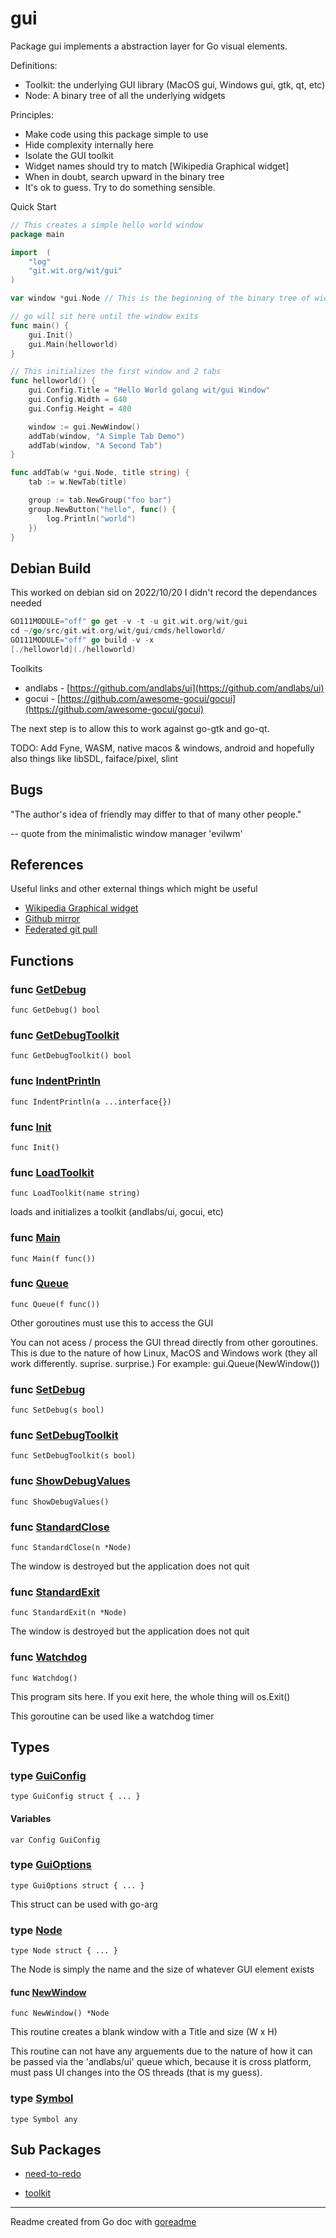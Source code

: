 # gui

Package gui implements a abstraction layer for Go visual elements.

Definitions:

* Toolkit: the underlying GUI library (MacOS gui, Windows gui, gtk, qt, etc)
* Node: A binary tree of all the underlying widgets

Principles:

* Make code using this package simple to use
* Hide complexity internally here
* Isolate the GUI toolkit
* Widget names should try to match [Wikipedia Graphical widget]
* When in doubt, search upward in the binary tree
* It's ok to guess. Try to do something sensible.

Quick Start

```go
// This creates a simple hello world window
package main

import 	(
	"log"
	"git.wit.org/wit/gui"
)

var window *gui.Node // This is the beginning of the binary tree of widgets

// go will sit here until the window exits
func main() {
	gui.Init()
	gui.Main(helloworld)
}

// This initializes the first window and 2 tabs
func helloworld() {
	gui.Config.Title = "Hello World golang wit/gui Window"
	gui.Config.Width = 640
	gui.Config.Height = 480

	window := gui.NewWindow()
	addTab(window, "A Simple Tab Demo")
	addTab(window, "A Second Tab")
}

func addTab(w *gui.Node, title string) {
	tab := w.NewTab(title)

	group := tab.NewGroup("foo bar")
	group.NewButton("hello", func() {
		log.Println("world")
	})
}
```

## Debian Build

This worked on debian sid on 2022/10/20
I didn't record the dependances needed

```go
GO111MODULE="off" go get -v -t -u git.wit.org/wit/gui
cd ~/go/src/git.wit.org/wit/gui/cmds/helloworld/
GO111MODULE="off" go build -v -x
[./helloworld](./helloworld)
```

Toolkits

* andlabs - [https://github.com/andlabs/ui](https://github.com/andlabs/ui)
* gocui - [https://github.com/awesome-gocui/gocui](https://github.com/awesome-gocui/gocui)

The next step is to allow this to work against go-gtk and go-qt.

TODO: Add Fyne, WASM, native macos & windows, android and
hopefully also things like libSDL, faiface/pixel, slint

## Bugs

"The author's idea of friendly may differ to that of many other people."

-- quote from the minimalistic window manager 'evilwm'

## References

Useful links and other
external things
which might be useful

* [Wikipedia Graphical widget](https://en.wikipedia.org/wiki/Graphical_widget)
* [Github mirror](https://github.com/witorg/gui)
* [Federated git pull](https://github.com/forgefed/forgefed)

## Functions

### func [GetDebug](/structs.go#L25)

`func GetDebug() bool`

### func [GetDebugToolkit](/structs.go#L37)

`func GetDebugToolkit() bool`

### func [IndentPrintln](/structs.go#L188)

`func IndentPrintln(a ...interface{})`

### func [Init](/main.go#L41)

`func Init()`

### func [LoadToolkit](/plugin.go#L37)

`func LoadToolkit(name string)`

loads and initializes a toolkit (andlabs/ui, gocui, etc)

### func [Main](/main.go#L56)

`func Main(f func())`

### func [Queue](/main.go#L77)

`func Queue(f func())`

Other goroutines must use this to access the GUI

You can not acess / process the GUI thread directly from
other goroutines. This is due to the nature of how
Linux, MacOS and Windows work (they all work differently. suprise. surprise.)
For example: gui.Queue(NewWindow())

### func [SetDebug](/structs.go#L29)

`func SetDebug(s bool)`

### func [SetDebugToolkit](/structs.go#L41)

`func SetDebugToolkit(s bool)`

### func [ShowDebugValues](/structs.go#L45)

`func ShowDebugValues()`

### func [StandardClose](/main.go#L83)

`func StandardClose(n *Node)`

The window is destroyed but the application does not quit

### func [StandardExit](/main.go#L90)

`func StandardExit(n *Node)`

The window is destroyed but the application does not quit

### func [Watchdog](/watchdog.go#L16)

`func Watchdog()`

This program sits here.
If you exit here, the whole thing will os.Exit()

This goroutine can be used like a watchdog timer

## Types

### type [GuiConfig](/structs.go#L68)

`type GuiConfig struct { ... }`

#### Variables

```golang
var Config GuiConfig
```

### type [GuiOptions](/structs.go#L56)

`type GuiOptions struct { ... }`

This struct can be used with go-arg

### type [Node](/structs.go#L87)

`type Node struct { ... }`

The Node is simply the name and the size of whatever GUI element exists

#### func [NewWindow](/window.go#L15)

`func NewWindow() *Node`

This routine creates a blank window with a Title and size (W x H)

This routine can not have any arguements due to the nature of how
it can be passed via the 'andlabs/ui' queue which, because it is
cross platform, must pass UI changes into the OS threads (that is
my guess).

### type [Symbol](/plugin.go#L17)

`type Symbol any`

## Sub Packages

* [need-to-redo](./need-to-redo)

* [toolkit](./toolkit)

---
Readme created from Go doc with [goreadme](https://github.com/posener/goreadme)
